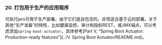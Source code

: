 ### 20. 打包用于生产的应用程序

可执行jars可用于生产部署。由于它们是自包含的，非常适合基于云的部署。关于其他“生产准备”的特性，比如健康监控，审计和指标REST，或JMX端点，可以考虑添加`spring-boot-actuator`。具体参考[Part V, “Spring Boot Actuator: Production-ready features”](../V. Spring Boot Actuator/README.md)。
